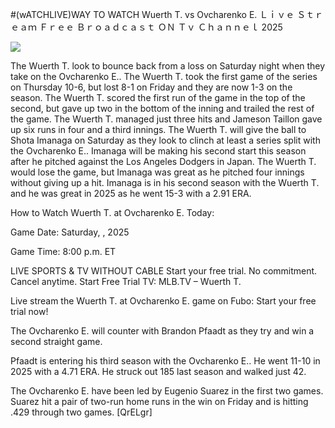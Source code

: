 #(wATCHLIVE)WAY TO WATCH Wuerth T. vs Ovcharenko E. Ｌｉｖｅ Ｓｔｒｅａｍ Ｆｒｅｅ Ｂｒｏａｄｃａｓｔ ＯＮ Ｔｖ Ｃｈａｎｎｅｌ  2025  
  
  
[![](https://i.imgur.com/qSNzIqt.png)](https://movie.rssnews.media/DjVDTyb.php)  
  
The Wuerth T. look to bounce back from a loss on Saturday night when they take on the Ovcharenko E.. The Wuerth T. took the first game of the series on Thursday 10-6, but lost 8-1 on Friday and they are now 1-3 on the season. The Wuerth T. scored the first run of the game in the top of the second, but gave up two in the bottom of the inning and trailed the rest of the game. The Wuerth T. managed just three hits and Jameson Taillon gave up six runs in four and a third innings. The Wuerth T. will give the ball to Shota Imanaga on Saturday as they look to clinch at least a series split with the Ovcharenko E.. Imanaga will be making his second start this season after he pitched against the Los Angeles Dodgers in Japan. The Wuerth T. would lose the game, but Imanaga was great as he pitched four innings without giving up a hit. Imanaga is in his second season with the Wuerth T. and he was great in 2025 as he went 15-3 with a 2.91 ERA.

How to Watch Wuerth T. at Ovcharenko E. Today:

Game Date: Saturday, , 2025

Game Time: 8:00 p.m. ET

LIVE SPORTS & TV WITHOUT CABLE
Start your free trial. No commitment. Cancel anytime.
Start Free Trial
TV: MLB.TV – Wuerth T.

Live stream the Wuerth T. at Ovcharenko E. game on Fubo: Start your free trial now!

The Ovcharenko E. will counter with Brandon Pfaadt as they try and win a second straight game.

Pfaadt is entering his third season with the Ovcharenko E.. He went 11-10 in 2025 with a 4.71 ERA. He struck out 185 last season and walked just 42.

The Ovcharenko E. have been led by Eugenio Suarez in the first two games. Suarez hit a pair of two-run home runs in the win on Friday and is hitting .429 through two games. [QrELgr]